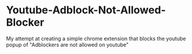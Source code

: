 # Youtube-Adblock-Not-Allowed-Blocker
My attempt at creating a simple chrome extension that blocks the youtube popup of "Adblockers are not allowed on youtube"
